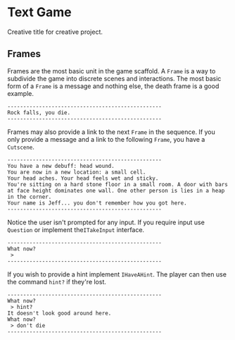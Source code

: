 
# Text Game

Creative title for creative project.

## Frames

Frames are the most basic unit in the game scaffold.  A `Frame` is a way to subdivide the game into discrete scenes and interactions. The most basic form of a `Frame` is a message and nothing else, the death frame is a good example.

```
-------------------------------------------------
Rock falls, you die.
-------------------------------------------------
```

Frames may also provide a link to the next `Frame` in the sequence. If you only provide a message and a link to the following `Frame`, you have a `Cutscene`.

```
-------------------------------------------------
You have a new debuff: head wound.
You are now in a new location: a small cell.
Your head aches. Your head feels wet and sticky.
You're sitting on a hard stone floor in a small room. A door with bars at face height dominates one wall. One other person is lies in a heap in the corner.
Your name is Jeff... you don't remember how you got here.
-------------------------------------------------
```

Notice the user isn't prompted for any input. If you require input use `Question` or implement the`ITakeInput` interface.

```
-------------------------------------------------
What now?
 > 
-------------------------------------------------
 ```

If you wish to provide a hint implement `IHaveAHint`. The player can then use the command `hint?` if they're lost.

```
-------------------------------------------------
What now?
 > hint?
It doesn't look good around here.
What now?
 > don't die
-------------------------------------------------
```
